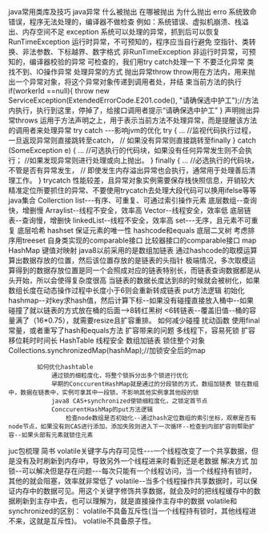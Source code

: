 java常用类库及技巧
	java异常
		什么被抛出
		在哪被抛出
		为什么抛出
	erro
		系统致命错误，程序无法处理的，编译器不做检查
		例如：系统错误、虚拟机崩溃、栈溢出、内存空间不足
	exception
		系统可以处理的异常，抓到后可以恢复
		RunTimeException
			运行时异常，不可预知的，程序应当自行避免
				空指针、类转换、非法参数、下标越界、数字格式
		非RunTimeException
			非运行时异常，可预知的，编译器校验的异常 可检查的，我们用try  catch处理一下
			不要泛化异常
				类找不到、IO操作异常
	处理异常的方式
		抛出异常throw
            throw用在方法内，用来抛出一个异常对象，将这个异常对象传递到调用者处，并结 束当前方法的执行
			if(workerId ==null){
				throw new ServiceException(ExtendedErrorCode.E201.code(), "请确保选中护工");//方法内执行，执行到这里，停掉了，给接口调用者提示“请确保选中护工”
			}
		声明抛出异常throws
			运用于方法声明之上，用于表示当前方法不处理异常，而是提醒该方法的调用者来处理异常
		try catch  ---影响jvm的优化
			try {
			   ...  //监视代码执行过程，一旦返现异常则直接跳转至catch，
					// 如果没有异常则直接跳转至finally
			} catch (SomeException e) {
				... //可选执行的代码块，如果没有任何异常发生则不会执行；
					//如果发现异常则进行处理或向上抛出。
			} finally {
				... //必选执行的代码块，不管是否有异常发生，
					// 即使发生内存溢出异常也会执行，通常用于处理善后清理工作。
			}
		trycatch 性能较差，且异常对象实例需要保存栈快照信息，开销较大
		精准定位所要抓住的异常、不要使用trycatch去处理大段代码可以换用ifelse等等
java集合
	Collerction
		list---有序、可重复、可通过索引操作元素
			底层数组--查询快，增删慢
				Arraylist--线程不安全，效率高
				Vector--线程安全，效率低
			底层链表--查询慢，增删快
				linkedList--线程不安全，效率高
		set---无序，且元素不可重复
			底层哈希
				hashset 保证元素的唯一性 hashcode和equals
			底层二叉树
				考虑排序用treeset
					自身类实现的comparable接口
					比较器接口的comparable接口
	map
		HashMap
			键值对映射   java8以前采用的是数组加链表
			通过hashcode的取模运算算出数据存放的位置，然后该位置存放的是链表的头指针
			极端情况，多次取模运算得到的数据存放位置是同一个会照成对应的链表特别长，而链表查询数据都是从头开始，所以会使得复杂度很高
			当链表的数据长度达到8的时候就会被树化，如果数组长度在动态操作过程中长度小于6则会重新转成链表
				put方法逻辑
					初始化hashmap--对key求hash值，然后计算下标--如果没有碰撞直接放入桶中--如果碰撞了就以链表的方式放在桶的后面-->8转红黑树 <6转链表--覆盖旧值--桶的容量满了（16*0.75），就需要resize且扩容重排。
				如何减少碰撞
					扰动函数
					使用final常量，或者重写了hash和equals方法
				扩容带来的问题
					多线程下，容易死锁
					扩容移位耗时时间长
		HashTable  线程安全 数组加链表 锁住整个对象
			Collections.synchronizedMap(hashMap);//加锁安全后的map
			
			如何优化hashtable
				通过锁的细粒度化，将整个锁拆分出多个锁进行优化
				早期的ConccurentHashMap就是通过的分段锁的方式，数组加链表 锁在数组中，数据在链表中，实例可拿其中一段锁，不影响其他实例拿其他段的锁
				java8 CAS+synchronized使锁细粒度化，之锁定首节点
				ConccurentHashMap的put方法逻辑
					检查node数组是否初始化--通过hash定位数组的索引坐标，观察是否有node节点，如果没有则CAS进行添加，添加失败则进入下一次循环--检查到内部扩容则帮助扩容--如果头部有元素就锁住元素
juc包梳理
	简书
		volatile关键字与内存可见性---一个线程改变了一个共享数据，但是没有及时刷新到内存中，导致另外一个线程进来时看到还是老数据
		解决方式
			加锁--可以解决但是存在问题---每次只能有一个线程访问，当一个线程持有锁时，其他的就会阻塞，效率就非常低了
			volatile--当多个线程操作共享数据时，可以保证内存中的数据可见。用这个关键字修饰共享数据，就会及时的把线程缓存中的数据刷新到主存中去，也可以理解为，就是直接操作主存中的数据
		volatile和synchronized的区别：
			volatile不具备互斥性(当一个线程持有锁时，其他线程进不来，这就是互斥性)。
			volatile不具备原子性。
							
	



